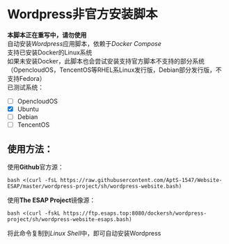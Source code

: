 # Wordpress非官方安装脚本
**本脚本正在重写中，请勿使用**  
自动安装*Wordpress*应用脚本，依赖于*Docker Compose*  
支持已安装Docker的Linux系统  
如果未安装Docker，此脚本也会尝试安装支持官方脚本不支持的部分系统（OpencloudOS，TencentOS等RHEL系Linux发行版，Debian部分发行版，不支持Fedora）  
已测试系统：
- [ ] OpencloudOS
- [x] Ubuntu
- [ ] Debian
- [ ] TencentOS  

## 使用方法：  

使用**Github**官方源：
```shell
bash <(curl -fsL https://raw.githubusercontent.com/AptS-1547/Website-ESAP/master/wordpress-project/sh/wordpress-website.bash)
```

使用**The ESAP Project**镜像源：
```shell
bash <(curl -fskL https://ftp.esaps.top:8080/dockersh/wordpress-project/sh/wordpress-website-esaps.bash)
```  

将此命令复制到*Linux Shell*中，即可自动安装Wordpress

